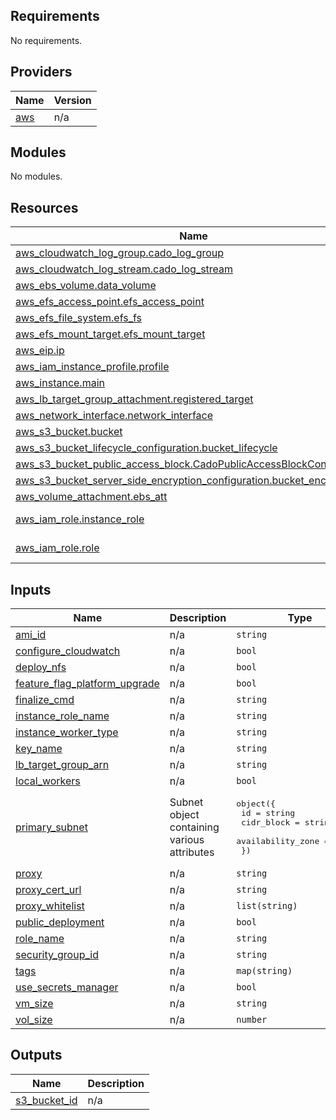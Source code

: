 <!-- BEGIN_TF_DOCS -->
## Requirements

No requirements.

## Providers

| Name | Version |
|------|---------|
| <a name="provider_aws"></a> [aws](#provider\_aws) | n/a |

## Modules

No modules.

## Resources

| Name | Type |
|------|------|
| [aws_cloudwatch_log_group.cado_log_group](https://registry.terraform.io/providers/hashicorp/aws/latest/docs/resources/cloudwatch_log_group) | resource |
| [aws_cloudwatch_log_stream.cado_log_stream](https://registry.terraform.io/providers/hashicorp/aws/latest/docs/resources/cloudwatch_log_stream) | resource |
| [aws_ebs_volume.data_volume](https://registry.terraform.io/providers/hashicorp/aws/latest/docs/resources/ebs_volume) | resource |
| [aws_efs_access_point.efs_access_point](https://registry.terraform.io/providers/hashicorp/aws/latest/docs/resources/efs_access_point) | resource |
| [aws_efs_file_system.efs_fs](https://registry.terraform.io/providers/hashicorp/aws/latest/docs/resources/efs_file_system) | resource |
| [aws_efs_mount_target.efs_mount_target](https://registry.terraform.io/providers/hashicorp/aws/latest/docs/resources/efs_mount_target) | resource |
| [aws_eip.ip](https://registry.terraform.io/providers/hashicorp/aws/latest/docs/resources/eip) | resource |
| [aws_iam_instance_profile.profile](https://registry.terraform.io/providers/hashicorp/aws/latest/docs/resources/iam_instance_profile) | resource |
| [aws_instance.main](https://registry.terraform.io/providers/hashicorp/aws/latest/docs/resources/instance) | resource |
| [aws_lb_target_group_attachment.registered_target](https://registry.terraform.io/providers/hashicorp/aws/latest/docs/resources/lb_target_group_attachment) | resource |
| [aws_network_interface.network_interface](https://registry.terraform.io/providers/hashicorp/aws/latest/docs/resources/network_interface) | resource |
| [aws_s3_bucket.bucket](https://registry.terraform.io/providers/hashicorp/aws/latest/docs/resources/s3_bucket) | resource |
| [aws_s3_bucket_lifecycle_configuration.bucket_lifecycle](https://registry.terraform.io/providers/hashicorp/aws/latest/docs/resources/s3_bucket_lifecycle_configuration) | resource |
| [aws_s3_bucket_public_access_block.CadoPublicAccessBlockConfiguration](https://registry.terraform.io/providers/hashicorp/aws/latest/docs/resources/s3_bucket_public_access_block) | resource |
| [aws_s3_bucket_server_side_encryption_configuration.bucket_encryption](https://registry.terraform.io/providers/hashicorp/aws/latest/docs/resources/s3_bucket_server_side_encryption_configuration) | resource |
| [aws_volume_attachment.ebs_att](https://registry.terraform.io/providers/hashicorp/aws/latest/docs/resources/volume_attachment) | resource |
| [aws_iam_role.instance_role](https://registry.terraform.io/providers/hashicorp/aws/latest/docs/data-sources/iam_role) | data source |
| [aws_iam_role.role](https://registry.terraform.io/providers/hashicorp/aws/latest/docs/data-sources/iam_role) | data source |

## Inputs

| Name | Description | Type | Default | Required |
|------|-------------|------|---------|:--------:|
| <a name="input_ami_id"></a> [ami\_id](#input\_ami\_id) | n/a | `string` | n/a | yes |
| <a name="input_configure_cloudwatch"></a> [configure\_cloudwatch](#input\_configure\_cloudwatch) | n/a | `bool` | n/a | yes |
| <a name="input_deploy_nfs"></a> [deploy\_nfs](#input\_deploy\_nfs) | n/a | `bool` | n/a | yes |
| <a name="input_feature_flag_platform_upgrade"></a> [feature\_flag\_platform\_upgrade](#input\_feature\_flag\_platform\_upgrade) | n/a | `bool` | n/a | yes |
| <a name="input_finalize_cmd"></a> [finalize\_cmd](#input\_finalize\_cmd) | n/a | `string` | n/a | yes |
| <a name="input_instance_role_name"></a> [instance\_role\_name](#input\_instance\_role\_name) | n/a | `string` | n/a | yes |
| <a name="input_instance_worker_type"></a> [instance\_worker\_type](#input\_instance\_worker\_type) | n/a | `string` | n/a | yes |
| <a name="input_key_name"></a> [key\_name](#input\_key\_name) | n/a | `string` | n/a | yes |
| <a name="input_lb_target_group_arn"></a> [lb\_target\_group\_arn](#input\_lb\_target\_group\_arn) | n/a | `string` | n/a | yes |
| <a name="input_local_workers"></a> [local\_workers](#input\_local\_workers) | n/a | `bool` | n/a | yes |
| <a name="input_primary_subnet"></a> [primary\_subnet](#input\_primary\_subnet) | Subnet object containing various attributes | <pre>object({<br>    id                = string<br>    cidr_block        = string<br>    availability_zone = string<br>  })</pre> | n/a | yes |
| <a name="input_proxy"></a> [proxy](#input\_proxy) | n/a | `string` | n/a | yes |
| <a name="input_proxy_cert_url"></a> [proxy\_cert\_url](#input\_proxy\_cert\_url) | n/a | `string` | n/a | yes |
| <a name="input_proxy_whitelist"></a> [proxy\_whitelist](#input\_proxy\_whitelist) | n/a | `list(string)` | n/a | yes |
| <a name="input_public_deployment"></a> [public\_deployment](#input\_public\_deployment) | n/a | `bool` | n/a | yes |
| <a name="input_role_name"></a> [role\_name](#input\_role\_name) | n/a | `string` | n/a | yes |
| <a name="input_security_group_id"></a> [security\_group\_id](#input\_security\_group\_id) | n/a | `string` | n/a | yes |
| <a name="input_tags"></a> [tags](#input\_tags) | n/a | `map(string)` | n/a | yes |
| <a name="input_use_secrets_manager"></a> [use\_secrets\_manager](#input\_use\_secrets\_manager) | n/a | `bool` | n/a | yes |
| <a name="input_vm_size"></a> [vm\_size](#input\_vm\_size) | n/a | `string` | n/a | yes |
| <a name="input_vol_size"></a> [vol\_size](#input\_vol\_size) | n/a | `number` | n/a | yes |

## Outputs

| Name | Description |
|------|-------------|
| <a name="output_s3_bucket_id"></a> [s3\_bucket\_id](#output\_s3\_bucket\_id) | n/a |
<!-- END_TF_DOCS -->